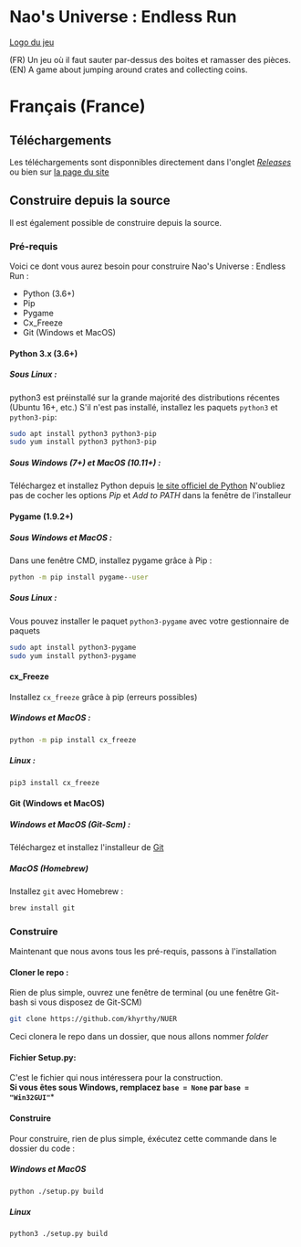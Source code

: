 # Nao's Universe : Endless Run

[Logo du jeu](https://github.com/khyrthy/NUER/raw/master/Assets/GUI/Title.png "Logo du jeu")

(FR) Un jeu où il faut sauter par-dessus des boites et ramasser des pièces.  
(EN) A game about jumping around crates and collecting coins.

# Français (France)

## Téléchargements
Les téléchargements sont disponnibles directement dans l'onglet [*Releases*](https://github.com/khyrthy/NUER/releases) ou bien sur [la page du site](http://khyrthy.fr.nf/nuer/)

## Construire depuis la source
Il est également possible de construire depuis la source.

### Pré-requis
Voici ce dont vous aurez besoin pour construire Nao's Universe : Endless Run :
* Python (3.6+)
* Pip
* Pygame
* Cx_Freeze
* Git (Windows et MacOS)

#### Python 3.x (3.6+)

##### Sous Linux :
python3 est préinstallé sur la grande majorité des distributions récentes (Ubuntu 16+, etc.)
S'il n'est pas installé, installez les paquets `python3` et `python3-pip`:
```bash
sudo apt install python3 python3-pip
sudo yum install python3 python3-pip
```
##### Sous Windows (7+) et MacOS (10.11+) :
Téléchargez et installez Python depuis [le site officiel de Python](https://www.python.org/downloads/release/python-392/)
N'oubliez pas de cocher les options *Pip* et *Add to PATH* dans la fenêtre de l'installeur

#### Pygame (1.9.2+)

##### Sous Windows et MacOS :
Dans une fenêtre CMD, installez pygame grâce à Pip :
```bat
python -m pip install pygame--user
```
##### Sous Linux :
Vous pouvez installer le paquet `python3-pygame` avec votre gestionnaire de paquets
```bash
sudo apt install python3-pygame
sudo yum install python3-pygame
```

#### cx_Freeze
Installez `cx_freeze` grâce à pip (erreurs possibles)
##### Windows et MacOS :
```bash
python -m pip install cx_freeze
```
##### Linux :
```bash
pip3 install cx_freeze
```
#### Git (Windows et MacOS)
##### Windows et MacOS (Git-Scm) :
Téléchargez et installez l'installeur de [Git](https://git-scm.com/downloads)

##### MacOS (Homebrew)
Installez `git` avec Homebrew :
```bash
brew install git
```
### Construire
Maintenant que nous avons tous les pré-requis, passons à l'installation

#### Cloner le repo :
Rien de plus simple, ouvrez une fenêtre de terminal (ou une fenêtre Git-bash si vous disposez de Git-SCM)
```bash
git clone https://github.com/khyrthy/NUER
```
Ceci clonera le repo dans un dossier, que nous allons nommer *folder*

#### Fichier Setup.py:
C'est le fichier qui nous intéressera pour la construction.  
**Si vous êtes sous Windows, remplacez `base = None` par `base = "Win32GUI"`***

#### Construire
Pour construire, rien de plus simple, éxécutez cette commande dans le dossier du code :
##### Windows et MacOS
```bash
python ./setup.py build
```
##### Linux
```bash
python3 ./setup.py build
```
